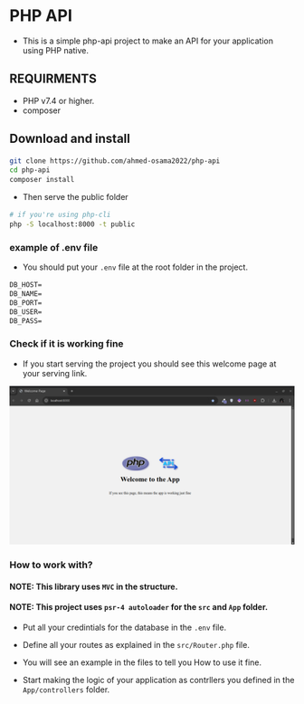 # PHP API
- This is a simple php-api project to make an API for your application using PHP native.

## REQUIRMENTS
- PHP v7.4 or higher.
- composer

## Download and install 
```bash
git clone https://github.com/ahmed-osama2022/php-api
cd php-api
composer install
```
- Then serve the public folder
```bash
# if you're using php-cli 
php -S localhost:8000 -t public
```


### example of .env file
- You should put your ```.env``` file at the root folder in the project.
```env
DB_HOST=
DB_NAME=
DB_PORT=
DB_USER=
DB_PASS=
```

### Check if it is working fine
- If you start serving the project you should see this welcome page at your serving link.

![Welcome screen](./php-api-welcome-page.png)


### How to work with?
#### NOTE: This library uses ```MVC``` in the structure.
#### NOTE: This project uses ```psr-4 autoloader``` for the ```src``` and ```App``` folder.

- Put all your credintials for the database in the ```.env``` file.

- Define all your routes as explained in the ```src/Router.php``` file.

- You will see an example in the files to tell you How to use it fine.

- Start making the logic of your application as contrllers you defined in the ```App/controllers``` folder.
